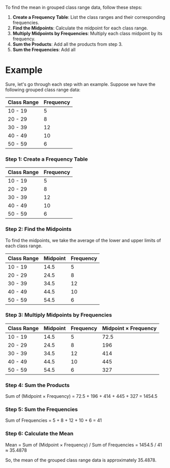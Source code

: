 To find the mean in grouped class range data, follow these steps:

1. **Create a Frequency Table**: List the class ranges and their corresponding frequencies.
2. **Find the Midpoints**: Calculate the midpoint for each class range.
3. **Multiply Midpoints by Frequencies**: Multiply each class midpoint by its frequency.
4. **Sum the Products**: Add all the products from step 3.
5. **Sum the Frequencies**: Add all

# Example

Sure, let's go through each step with an example. Suppose we have the following grouped class range data:

| Class Range | Frequency |
|-------------|-----------|
| 10 - 19     | 5         |
| 20 - 29     | 8         |
| 30 - 39     | 12        |
| 40 - 49     | 10        |
| 50 - 59     | 6         |

### Step 1: Create a Frequency Table

| Class Range | Frequency |
|-------------|-----------|
| 10 - 19     | 5         |
| 20 - 29     | 8         |
| 30 - 39     | 12        |
| 40 - 49     | 10        |
| 50 - 59     | 6         |

### Step 2: Find the Midpoints

To find the midpoints, we take the average of the lower and upper limits of each class range.

| Class Range | Midpoint | Frequency |
|-------------|----------|-----------|
| 10 - 19     | 14.5     | 5         |
| 20 - 29     | 24.5     | 8         |
| 30 - 39     | 34.5     | 12        |
| 40 - 49     | 44.5     | 10        |
| 50 - 59     | 54.5     | 6         |

### Step 3: Multiply Midpoints by Frequencies

| Class Range | Midpoint | Frequency | Midpoint × Frequency |
|-------------|----------|-----------|----------------------|
| 10 - 19     | 14.5     | 5         | 72.5                 |
| 20 - 29     | 24.5     | 8         | 196                  |
| 30 - 39     | 34.5     | 12        | 414                  |
| 40 - 49     | 44.5     | 10        | 445                  |
| 50 - 59     | 54.5     | 6         | 327                  |

### Step 4: Sum the Products

Sum of (Midpoint × Frequency) = 72.5 + 196 + 414 + 445 + 327 = 1454.5

### Step 5: Sum the Frequencies

Sum of Frequencies = 5 + 8 + 12 + 10 + 6 = 41

### Step 6: Calculate the Mean

Mean = Sum of (Midpoint × Frequency) / Sum of Frequencies
     = 1454.5 / 41
     ≈ 35.4878

So, the mean of the grouped class range data is approximately 35.4878.